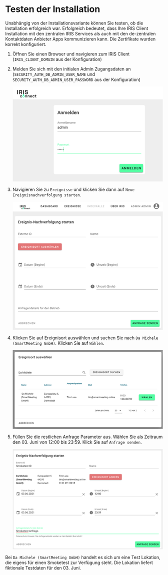 # Testen der Installation

Unabhängig von der Installationsvariante können Sie testen, ob die Installation erfolgreich war. Erfolgreich bedeutet, dass Ihre IRIS Client Installation mit den zentralen IRIS Services als auch mit den de-zentralen Kontaktdaten Anbieter Apps kommunizieren kann. Die Zertifikate wurden korrekt konfiguriert. 

1. Öffnen Sie einen Browser und navigieren zum IRIS Client (`IRIS_CLIENT_DOMAIN` aus der Konfiguration)

1. Melden Sie sich mit den initialen Admin Zugangsdaten an (`SECURITY_AUTH_DB_ADMIN_USER_NAME` und `SECURITY_AUTH_DB_ADMIN_USER_PASSWORD` aus der Konfiguration)

   ![](images/smoketest/Login.png)

1. Navigieren Sie zu `Ereignisse` und klicken Sie dann auf `Neue Ereignisnachverfolgung starten`. 

   ![](images/smoketest/NewEvent.png)


1. Klicken Sie auf Ereignisort auswählen und suchen Sie nach `Da Michele (SmartMeeting GmbH)`. Klicken Sie auf `Wählen`.

   ![](images/smoketest/SearchResult.png)

1. Füllen Sie die restlichen Anfrage Parameter aus. Wählen Sie als Zeitraum den 03. Juni von 12:00 bis 23:59. Klick Sie auf `Anfrage senden`.

   ![](images/smoketest/EventRequest.png)

Bei `Da Michele (SmartMeeting GmbH)` handelt es sich um eine Test Lokation, die eigens für einen Smoketest zur Verfügung steht. Die Lokation liefert fiktionale Testdaten für den 03. Juni. 